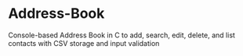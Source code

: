 # Address-Book
Console-based Address Book in C to add, search, edit, delete, and list contacts with CSV storage and input validation
